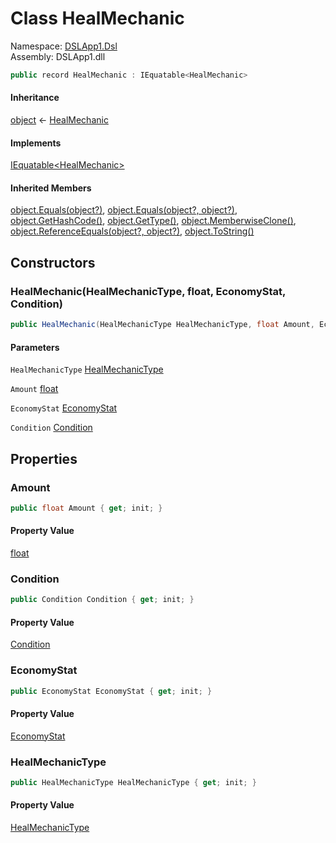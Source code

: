 # <a id="DSLApp1_Dsl_HealMechanic"></a> Class HealMechanic

Namespace: [DSLApp1.Dsl](DSLApp1.Dsl.md)  
Assembly: DSLApp1.dll  

```csharp
public record HealMechanic : IEquatable<HealMechanic>
```

#### Inheritance

[object](https://learn.microsoft.com/dotnet/api/system.object) ← 
[HealMechanic](DSLApp1.Dsl.HealMechanic.md)

#### Implements

[IEquatable<HealMechanic\>](https://learn.microsoft.com/dotnet/api/system.iequatable\-1)

#### Inherited Members

[object.Equals\(object?\)](https://learn.microsoft.com/dotnet/api/system.object.equals\#system\-object\-equals\(system\-object\)), 
[object.Equals\(object?, object?\)](https://learn.microsoft.com/dotnet/api/system.object.equals\#system\-object\-equals\(system\-object\-system\-object\)), 
[object.GetHashCode\(\)](https://learn.microsoft.com/dotnet/api/system.object.gethashcode), 
[object.GetType\(\)](https://learn.microsoft.com/dotnet/api/system.object.gettype), 
[object.MemberwiseClone\(\)](https://learn.microsoft.com/dotnet/api/system.object.memberwiseclone), 
[object.ReferenceEquals\(object?, object?\)](https://learn.microsoft.com/dotnet/api/system.object.referenceequals), 
[object.ToString\(\)](https://learn.microsoft.com/dotnet/api/system.object.tostring)

## Constructors

### <a id="DSLApp1_Dsl_HealMechanic__ctor_DSLApp1_Dsl_HealMechanicType_System_Single_DSLApp1_Dsl_EconomyStat_DSLApp1_Dsl_Condition_"></a> HealMechanic\(HealMechanicType, float, EconomyStat, Condition\)

```csharp
public HealMechanic(HealMechanicType HealMechanicType, float Amount, EconomyStat EconomyStat, Condition Condition)
```

#### Parameters

`HealMechanicType` [HealMechanicType](DSLApp1.Dsl.HealMechanicType.md)

`Amount` [float](https://learn.microsoft.com/dotnet/api/system.single)

`EconomyStat` [EconomyStat](DSLApp1.Dsl.EconomyStat.md)

`Condition` [Condition](DSLApp1.Dsl.Condition.md)

## Properties

### <a id="DSLApp1_Dsl_HealMechanic_Amount"></a> Amount

```csharp
public float Amount { get; init; }
```

#### Property Value

 [float](https://learn.microsoft.com/dotnet/api/system.single)

### <a id="DSLApp1_Dsl_HealMechanic_Condition"></a> Condition

```csharp
public Condition Condition { get; init; }
```

#### Property Value

 [Condition](DSLApp1.Dsl.Condition.md)

### <a id="DSLApp1_Dsl_HealMechanic_EconomyStat"></a> EconomyStat

```csharp
public EconomyStat EconomyStat { get; init; }
```

#### Property Value

 [EconomyStat](DSLApp1.Dsl.EconomyStat.md)

### <a id="DSLApp1_Dsl_HealMechanic_HealMechanicType"></a> HealMechanicType

```csharp
public HealMechanicType HealMechanicType { get; init; }
```

#### Property Value

 [HealMechanicType](DSLApp1.Dsl.HealMechanicType.md)

